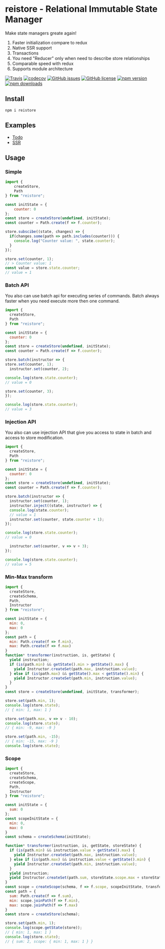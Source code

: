 # reistore - Relational Immutable State Manager
Make state managers greate again!

1. Faster initialization compare to redux
2. Native SSR support
3. Transactions
4. You need "Reducer" only when need to describe store relationships
5. Comparable speed with redux
6. Supports module architecture

[![Travis](https://img.shields.io/travis/Wroud/reistore.svg)](https://travis-ci.org/Wroud/reistore)
[![codecov](https://codecov.io/gh/Wroud/reistore/branch/master/graph/badge.svg)](https://codecov.io/gh/Wroud/reistore)
[![GitHub issues](https://img.shields.io/github/issues/Wroud/reistore.svg)](https://github.com/Wroud/reistore/issues)
[![GitHub license](https://img.shields.io/github/license/Wroud/reistore.svg)](https://github.com/Wroud/reistore/blob/master/LICENSE)
[![npm version](https://img.shields.io/npm/v/reistore.svg?style=flat-square)](https://www.npmjs.com/package/reistore)
[![npm downloads](https://img.shields.io/npm/dm/reistore.svg?style=flat-square)](https://www.npmjs.com/package/reistore)

## Install
```
npm i reistore
```

## Examples
* [Todo](https://codesandbox.io/s/github/Wroud/reistore-react/tree/master/examples/ts)
* [SSR](https://codesandbox.io/s/github/Wroud/reistore-react/tree/master/examples/ssr)

## Usage
### Simple
```js
import { 
    createStore,
    Path
} from "reistore";

const initState = {
    counter: 0
};
const store = createStore(undefined, initState);
const counter = Path.create(f => f.counter);

store.subscibe((state, changes) => {
  if(changes.some(path => path.includes(counter))) {
    console.log("Counter value: ", state.counter);
  }
});

store.set(counter, 1);
// > Counter value: 1
const value = store.state.counter;
// value = 1
```
### Batch API
You also can use batch api for executing series of commands.
Batch always faster when you need execute more then one command.
```js
import {
  createStore,
  Path
} from "reistore";

const initState = {
  counter: 0
};
const store = createStore(undefined, initState);
const counter = Path.create(f => f.counter);

store.batch(instructor => {
store.set(counter, 1);
  instructor.set(counter, 2);

console.log(store.state.counter);
// value = 0

store.set(counter, 3);
});

console.log(store.state.counter);
// value = 3
```
### Injection API
You also can use injection API that give you access to state in batch and access to store modification.
```js
import {
  createStore,
  Path
} from "reistore";

const initState = {
  counter: 0
};
const store = createStore(undefined, initState);
const counter = Path.create(f => f.counter);

store.batch(instructor => {
  instructor.set(counter, 1);
  instructor.inject((state, instructor) => {
  console.log(state.counter);
  // value = 1
  instructor.set(counter, state.counter + 1);
});

console.log(store.state.counter);
// value = 0

  instructor.set(counter, v => v + 3);
});

console.log(store.state.counter);
// value = 5
```
### Min-Max transform
```js
import {
  createStore,
  createSchema,
  Path,
  Instructor
} from "reistore";

const initState = {
  min: 0,
  max: 0
};
const path = {
  min: Path.create(f => f.min),
  max: Path.create(f => f.max)
}
function* transformer(instruction, is, getState) {
  yield instruction;
  if (is(path.min) && getState().min > getState().max) {
    yield Instructor.createSet(path.max, instruction.value);
  } else if (is(path.max) && getState().max < getState().min) {
    yield Instructor.createSet(path.min, instruction.value);
  }
}
const store = createStore(undefined, initState, transformer);

store.set(path.min, 1);
console.log(store.state);
// { min: 1, max: 1 }

store.set(path.max, v => v - 10);
console.log(store.state);
// { min: -9, max: -9 }

store.set(path.min, -15);
// { min: -15, max: -9 }
console.log(store.state);
```

### Scope
```js
import {
  createStore,
  createSchema,
  createScope,
  Path,
  Instructor
} from "reistore";

const initState = {
  sum: 0
};
const scopeInitState = {
  min: 0,
  max: 0
}
const schema = createSchema(initState);

function* transformer(instruction, is, getState, storeState) {
  if (is(path.min) && instruction.value > getState().max) {
    yield Instructor.createSet(path.max, instruction.value);
  } else if (is(path.max) && instruction.value < getState().min) {
    yield Instructor.createSet(path.min, instruction.value);
  }
  yield instruction;
  yield Instructor.createSet(path.sum, storeState.scope.max + storeState.scope.min);
}
const scope = createScope(schema, f => f.scope, scopeInitState, transformer);
const path = {
  sum: Path.create(f => f.sum),
  min: scope.joinPath(f => f.min),
  max: scope.joinPath(f => f.max)
}
const store = createStore(schema);

store.set(path.min, 1);
console.log(scope.getState(store));
// { min: 1, max: 1 }
console.log(store.state);
// { sum: 2, scope: { min: 1, max: 1 } }
```

